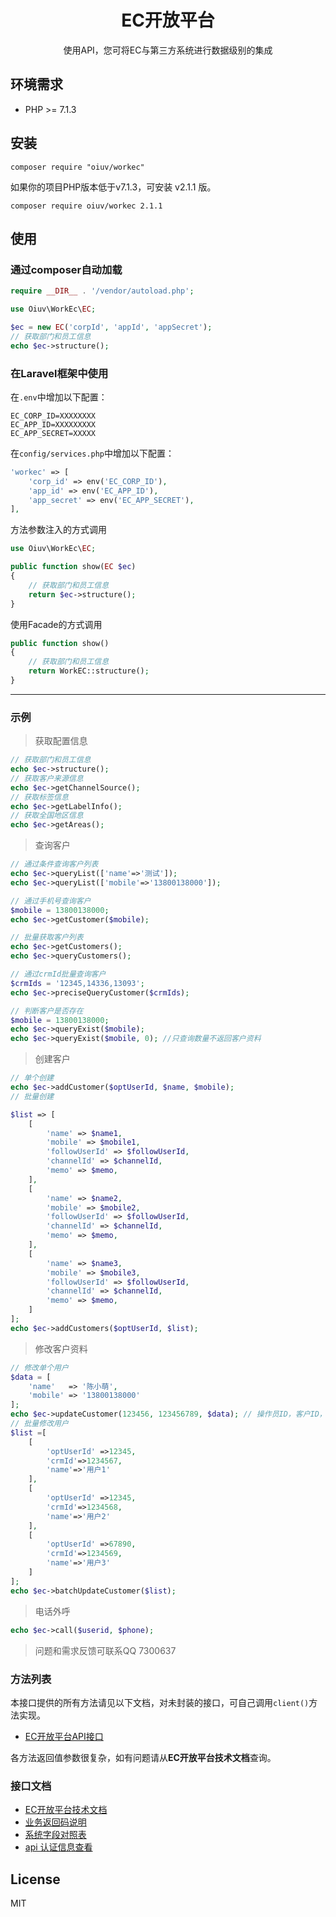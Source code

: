 <h1 align="center">EC开放平台</h1>

<p align="center">使用API，您可将EC与第三方系统进行数据级别的集成</p>

## 环境需求

- PHP >= 7.1.3

## 安装

```shell
composer require "oiuv/workec"
```

如果你的项目PHP版本低于v7.1.3，可安装 v2.1.1 版。

```shell
composer require oiuv/workec 2.1.1
```

## 使用

### 通过composer自动加载

```php
require __DIR__ . '/vendor/autoload.php';

use Oiuv\WorkEc\EC;

$ec = new EC('corpId', 'appId', 'appSecret');
// 获取部门和员工信息
echo $ec->structure();
```

### 在Laravel框架中使用

在`.env`中增加以下配置：

```
EC_CORP_ID=XXXXXXXX
EC_APP_ID=XXXXXXXXX
EC_APP_SECRET=XXXXX
```

在`config/services.php`中增加以下配置：

```php
'workec' => [
    'corp_id' => env('EC_CORP_ID'),
    'app_id' => env('EC_APP_ID'),
    'app_secret' => env('EC_APP_SECRET'),
],
```

方法参数注入的方式调用

```php
use Oiuv\WorkEc\EC;

public function show(EC $ec)
{
    // 获取部门和员工信息
    return $ec->structure();
}
```

使用Facade的方式调用

```php
public function show()
{
    // 获取部门和员工信息
    return WorkEC::structure();
}
```

---

### 示例

> 获取配置信息

```php
// 获取部门和员工信息
echo $ec->structure();
// 获取客户来源信息
echo $ec->getChannelSource();
// 获取标签信息
echo $ec->getLabelInfo();
// 获取全国地区信息
echo $ec->getAreas();
```

> 查询客户

```php
// 通过条件查询客户列表
echo $ec->queryList(['name'=>'测试']);
echo $ec->queryList(['mobile'=>'13800138000']);

// 通过手机号查询客户
$mobile = 13800138000;
echo $ec->getCustomer($mobile);

// 批量获取客户列表
echo $ec->getCustomers();
echo $ec->queryCustomers();

// 通过crmId批量查询客户
$crmIds = '12345,14336,13093';
echo $ec->preciseQueryCustomer($crmIds);

// 判断客户是否存在
$mobile = 13800138000;
echo $ec->queryExist($mobile);
echo $ec->queryExist($mobile, 0); //只查询数量不返回客户资料
```

> 创建客户

```php
// 单个创建
echo $ec->addCustomer($optUserId, $name, $mobile);
// 批量创建

$list => [
    [
        'name' => $name1,
        'mobile' => $mobile1,
        'followUserId' => $followUserId,
        'channelId' => $channelId,
        'memo' => $memo,
    ],
    [
        'name' => $name2,
        'mobile' => $mobile2,
        'followUserId' => $followUserId,
        'channelId' => $channelId,
        'memo' => $memo,
    ],
    [
        'name' => $name3,
        'mobile' => $mobile3,
        'followUserId' => $followUserId,
        'channelId' => $channelId,
        'memo' => $memo,
    ]
];
echo $ec->addCustomers($optUserId, $list);
```

> 修改客户资料

```php
// 修改单个用户
$data = [
    'name'   => '陈小萌',
    'mobile' => '13800138000'
];
echo $ec->updateCustomer(123456, 123456789, $data); // 操作员ID，客户ID，要修改的资料
// 批量修改用户
$list =[
    [
        'optUserId' =>12345,
        'crmId'=>1234567,
        'name'=>'用户1'
    ],
    [
        'optUserId' =>12345,
        'crmId'=>1234568,
        'name'=>'用户2'
    ],
    [
        'optUserId' =>67890,
        'crmId'=>1234569,
        'name'=>'用户3'
    ]
];
echo $ec->batchUpdateCustomer($list);
```

> 电话外呼

```php
echo $ec->call($userid, $phone);
```

> 问题和需求反馈可联系QQ 7300637

### 方法列表

本接口提供的所有方法请见以下文档，对未封装的接口，可自己调用`client()`方法实现。

- [EC开放平台API接口](https://api.oiuv.cn/workec/)

各方法返回值参数很复杂，如有问题请从**EC开放平台技术文档**查询。

### 接口文档

- [EC开放平台技术文档](https://open.workec.com/newdoc/)
- [业务返回码说明](https://open.workec.com/newdoc/doc/1iqT8Bqqm)
- [系统字段对照表](https://open.workec.com/newdoc/doc/1jRy6T9uy)
- [api 认证信息查看](https://open.workec.com/newdoc/doc/7wQRq1umF)

## License

MIT
